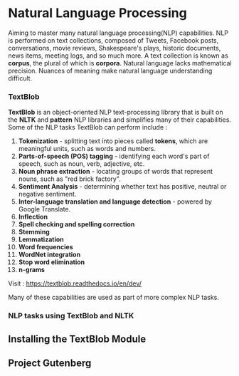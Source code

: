 # Natural Language Processing

Aiming to master many natural language processing(NLP) capabilities. NLP is performed on text collections, composed of Tweets, Facebook posts, conversations, movie reviews, Shakespeare's plays, historic documents, news items, meeting logs, and so much more. A text collection is known as **corpus**, the plural of which is **corpora**.
Natural language lacks mathematical precision. Nuances of meaning make natural language understanding difficult.

### TextBlob

**TextBlob** is an object-oriented NLP text-processing library that is built on the **NLTK** and **pattern** NLP libraries and simplifies many of their capabilities. Some of the NLP tasks TextBlob can perform include : 
1. **Tokenization** - splitting text into pieces called **tokens**, which are meaningful units, such as words and numbers.
2. **Parts-of-speech (POS) tagging** - identifying each word's part of speech, such as noun, verb, adjective, etc.
3. **Noun phrase extraction** - locating groups of words that represent nouns, such as "red brick factory".
4. **Sentiment Analysis** - determining whether text has positive, neutral or negative sentiment.
5. **Inter-language translation and language detection** - powered by Google Translate.
6. **Inflection** 
7. **Spell checking and spelling correction** 
8. **Stemming** 
9. **Lemmatization** 
10. **Word frequencies**
11. **WordNet integration**  
12. **Stop word elimination** 
13. **n-grams**


Visit : https://textblob.readthedocs.io/en/dev/

Many of these capabilities are used as part of more complex NLP tasks.

### NLP tasks using TextBlob and NLTK
## Installing the TextBlob Module
## Project Gutenberg


